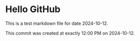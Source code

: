 # Hello GitHub
This is a test markdown file for date 2024-10-12.

This commit was created at exactly 12:00 PM on 2024-10-12.
